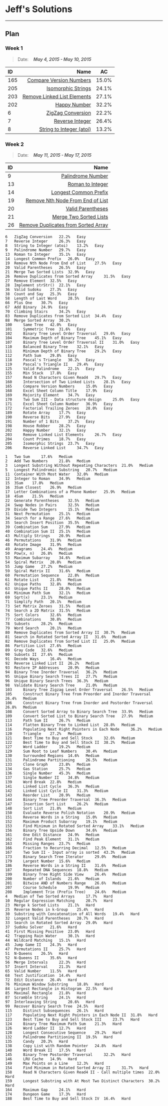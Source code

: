 # Jeff's Solutions
***
## Plan
### Week 1 
> Date:&nbsp;&nbsp;&nbsp; ***May 4, 2015 - May 10, 2015***

|ID       |  Name                      |   AC |
|:------- |--------------------------: |:-----:|
|165|	[Compare Version Numbers][165]|15.0%|
|205|	[Isomorphic Strings][205]|	24.1%|	
|203|	[Remove Linked List Elements][203]|	27.1%|	
|202|	[Happy Number][202]|	32.2%	|
|6	|[ZigZag Conversion][6]|	22.2%	|
|7	|[Reverse Integer][7]|	26.4%	|
|8	|[String to Integer (atoi)][8]|	13.2%	|

[165]:https://leetcode.com/problems/compare-version-numbers/
[205]:https://leetcode.com/problems/isomorphic-strings/
[203]:https://leetcode.com/problems/remove-linked-list-elements/
[202]:https://leetcode.com/problems/happy-number/
[6]:https://leetcode.com/problems/zigzag-conversion/
[7]:https://leetcode.com/problems/reverse-integer/
[8]:https://leetcode.com/problems/string-to-integer-atoi/

### Week 2
> Date:&nbsp;&nbsp;&nbsp; ***May 11, 2015 - May 17, 2015***

|ID       |  Name                      | 
|:------- |--------------------------: |
|9|	[Palindrome Number][9]|
|13|	[Roman to Integer ][13]|	
|14|	[Longest Common Prefix][14]|		
|19|	[Remove Nth Node From End of List][19]|
|20	|[Valid Parentheses][20]|
|21	|[Merge Two Sorted Lists][21]|
|26	|[Remove Duplicates from Sorted Array][26]|

[9]:https://leetcode.com/problems/palindrome-number/
[13]:https://leetcode.com/problems/roman-to-integer/
[14]:https://leetcode.com/problems/longest-common-prefix/
[19]:https://leetcode.com/problems/remove-nth-node-from-end-of-list/
[20]:https://leetcode.com/problems/valid-parentheses/
[21]:https://leetcode.com/problems/merge-two-sorted-lists/
[26]:https://leetcode.com/problems/remove-duplicates-from-sorted-array/
 
 
 	6 	ZigZag Conversion 	22.2% 	Easy
	7 	Reverse Integer 	26.3% 	Easy
	8 	String to Integer (atoi) 	13.2% 	Easy
	9 	Palindrome Number 	29.7% 	Easy
	13 	Roman to Integer 	35.1% 	Easy
	14 	Longest Common Prefix 	26.0% 	Easy
	19 	Remove Nth Node From End of List 	27.5% 	Easy
	20 	Valid Parentheses 	26.5% 	Easy
	21 	Merge Two Sorted Lists 	32.9% 	Easy
	26 	Remove Duplicates from Sorted Array 	31.5% 	Easy
	27 	Remove Element 	32.5% 	Easy
	28 	Implement strStr() 	22.1% 	Easy
	36 	Valid Sudoku 	27.3% 	Easy
	38 	Count and Say 	25.3% 	Easy
	58 	Length of Last Word 	28.5% 	Easy
	66 	Plus One 	30.7% 	Easy
	67 	Add Binary 	24.9% 	Easy
	70 	Climbing Stairs 	34.2% 	Easy
	83 	Remove Duplicates from Sorted List 	34.4% 	Easy
	88 	Merge Sorted Array 	30.2% 	
	100 	Same Tree 	42.0% 	Easy
	101 	Symmetric Tree 	31.6% 	Easy
	102 	Binary Tree Level Order Traversal 	29.6% 	Easy
	104 	Maximum Depth of Binary Tree 	45.1% 	Easy
	107 	Binary Tree Level Order Traversal II 	31.0% 	Easy
	110 	Balanced Binary Tree 	32.1% 	Easy
	111 	Minimum Depth of Binary Tree 	29.2% 	Easy
	112 	Path Sum 	29.8% 	Easy
	118 	Pascal's Triangle 	30.2% 	Easy
	119 	Pascal's Triangle II 	29.4% 	Easy
	125 	Valid Palindrome 	22.1% 	Easy
	155 	Min Stack 	17.8% 	Easy
	157 	Read N Characters Given Read4 	29.7% 	Easy
	160 	Intersection of Two Linked Lists 	28.1% 	Easy
	165 	Compare Version Numbers 	15.0% 	Easy
	168 	Excel Sheet Column Title 	17.9% 	Easy
	169 	Majority Element 	34.7% 	Easy
	170 	Two Sum III - Data structure design 	25.0% 	Easy
	171 	Excel Sheet Column Number 	36.9% 	Easy
	172 	Factorial Trailing Zeroes 	28.0% 	Easy
	189 	Rotate Array 	17.7% 	Easy
	190 	Reverse Bits 	27.9% 	Easy
	191 	Number of 1 Bits 	37.2% 	Easy
	198 	House Robber 	28.2% 	Easy
	202 	Happy Number 	32.1% 	Easy
	203 	Remove Linked List Elements 	26.7% 	Easy
	204 	Count Primes 	18.7% 	Easy
	205 	Isomorphic Strings 	23.7% 	Easy
	206 	Reverse Linked List 	34.7% 	Easy
	
	1 	Two Sum 	17.6% 	Medium
	2 	Add Two Numbers 	21.8% 	Medium
	3 	Longest Substring Without Repeating Characters 	21.0% 	Medium
	5 	Longest Palindromic Substring 	20.7% 	Medium
	11 	Container With Most Water 	32.0% 	Medium
	12 	Integer to Roman 	34.9% 	Medium
	15 	3Sum 	17.0% 	Medium
	16 	3Sum Closest 	26.9% 	Medium
	17 	Letter Combinations of a Phone Number 	25.9% 	Medium
	18 	4Sum 	21.5% 	Medium
	22 	Generate Parentheses 	32.5% 	Medium
	24 	Swap Nodes in Pairs 	32.5% 	Medium
	29 	Divide Two Integers 	15.1% 	Medium
	31 	Next Permutation 	25.1% 	Medium
	34 	Search for a Range 	27.6% 	Medium
	35 	Search Insert Position 	35.5% 	Medium
	39 	Combination Sum 	27.9% 	Medium
	40 	Combination Sum II 	25.1% 	Medium
	43 	Multiply Strings 	20.9% 	Medium
	46 	Permutations 	31.9% 	Medium
	48 	Rotate Image 	31.9% 	Medium
	49 	Anagrams 	24.4% 	Medium
	50 	Pow(x, n) 	26.8% 	Medium
	53 	Maximum Subarray 	34.6% 	Medium
	54 	Spiral Matrix 	20.8% 	Medium
	55 	Jump Game 	27.2% 	Medium
	59 	Spiral Matrix II 	31.6% 	Medium
	60 	Permutation Sequence 	22.8% 	Medium
	61 	Rotate List 	21.8% 	Medium
	62 	Unique Paths 	32.8% 	Medium
	63 	Unique Paths II 	28.0% 	Medium
	64 	Minimum Path Sum 	32.1% 	Medium
	69 	Sqrt(x) 	23.1% 	Medium
	71 	Simplify Path 	20.1% 	Medium
	73 	Set Matrix Zeroes 	31.5% 	Medium
	74 	Search a 2D Matrix 	31.5% 	Medium
	75 	Sort Colors 	32.6% 	Medium
	77 	Combinations 	30.8% 	Medium
	78 	Subsets 	28.2% 	Medium
	79 	Word Search 	20.1% 	Medium
	80 	Remove Duplicates from Sorted Array II 	30.7% 	Medium
	81 	Search in Rotated Sorted Array II 	31.6% 	Medium
	82 	Remove Duplicates from Sorted List II 	25.0% 	Medium
	86 	Partition List 	27.6% 	Medium
	89 	Gray Code 	32.6% 	Medium
	90 	Subsets II 	27.6% 	Medium
	91 	Decode Ways 	16.4% 	Medium
	92 	Reverse Linked List II 	26.2% 	Medium
	93 	Restore IP Addresses 	20.9% 	Medium
	94 	Binary Tree Inorder Traversal 	36.2% 	Medium
	95 	Unique Binary Search Trees II 	27.7% 	Medium
	96 	Unique Binary Search Trees 	36.3% 	Medium
	98 	Validate Binary Search Tree 	21.0% 	Medium
	103 	Binary Tree Zigzag Level Order Traversal 	26.5% 	Medium
	105 	Construct Binary Tree from Preorder and Inorder Traversal 	26.4% 	Medium
	106 	Construct Binary Tree from Inorder and Postorder Traversal 	26.8% 	Medium
	108 	Convert Sorted Array to Binary Search Tree 	33.9% 	Medium
	109 	Convert Sorted List to Binary Search Tree 	27.9% 	Medium
	113 	Path Sum II 	26.7% 	Medium
	114 	Flatten Binary Tree to Linked List 	28.8% 	Medium
	116 	Populating Next Right Pointers in Each Node 	36.2% 	Medium
	120 	Triangle 	27.2% 	Medium
	121 	Best Time to Buy and Sell Stock 	32.6% 	Medium
	122 	Best Time to Buy and Sell Stock II 	38.2% 	Medium
	127 	Word Ladder 	19.2% 	Medium
	129 	Sum Root to Leaf Numbers 	30.4% 	Medium
	130 	Surrounded Regions 	14.6% 	Medium
	131 	Palindrome Partitioning 	26.5% 	Medium
	133 	Clone Graph 	23.8% 	Medium
	134 	Gas Station 	25.7% 	Medium
	136 	Single Number 	45.3% 	Medium
	137 	Single Number II 	34.8% 	Medium
	139 	Word Break 	22.8% 	Medium
	141 	Linked List Cycle 	36.3% 	Medium
	142 	Linked List Cycle II 	31.3% 	Medium
	143 	Reorder List 	20.9% 	Medium
	144 	Binary Tree Preorder Traversal 	36.3% 	Medium
	147 	Insertion Sort List 	26.2% 	Medium
	148 	Sort List 	21.8% 	Medium
	150 	Evaluate Reverse Polish Notation 	20.9% 	Medium
	151 	Reverse Words in a String 	15.0% 	Medium
	152 	Maximum Product Subarray 	19.1% 	Medium
	153 	Find Minimum in Rotated Sorted Array 	33.1% 	Medium
	156 	Binary Tree Upside Down 	34.6% 	Medium
	161 	One Edit Distance 	24.9% 	Medium
	162 	Find Peak Element 	31.1% 	Medium
	163 	Missing Ranges 	23.7% 	Medium
	166 	Fraction to Recurring Decimal 	12.5% 	Medium
	167 	Two Sum II - Input array is sorted 	43.3% 	Medium
	173 	Binary Search Tree Iterator 	29.0% 	Medium
	179 	Largest Number 	15.6% 	Medium
	186 	Reverse Words in a String II 	31.6% 	Medium
	187 	Repeated DNA Sequences 	18.8% 	Medium
	199 	Binary Tree Right Side View 	26.4% 	Medium
	200 	Number of Islands 	21.6% 	Medium
	201 	Bitwise AND of Numbers Range 	26.6% 	Medium
	207 	Course Schedule 	19.9% 	Medium
	208 	Implement Trie (Prefix Tree) 	24.6% 	Medium
	4 	Median of Two Sorted Arrays 	17.7% 	Hard
	10 	Regular Expression Matching 	20.7% 	Hard
	23 	Merge k Sorted Lists 	21.1% 	Hard
	25 	Reverse Nodes in k-Group 	25.4% 	Hard
	30 	Substring with Concatenation of All Words 	19.4% 	Hard
	32 	Longest Valid Parentheses 	20.7% 	Hard
	33 	Search in Rotated Sorted Array 	29.0% 	Hard
	37 	Sudoku Solver 	21.6% 	Hard
	41 	First Missing Positive 	23.0% 	Hard
	42 	Trapping Rain Water 	30.1% 	Hard
	44 	Wildcard Matching 	15.1% 	Hard
	45 	Jump Game II 	24.3% 	Hard
	47 	Permutations II 	25.7% 	Hard
	51 	N-Queens 	26.5% 	Hard
	52 	N-Queens II 	35.6% 	Hard
	56 	Merge Intervals 	22.3% 	Hard
	57 	Insert Interval 	21.3% 	Hard
	65 	Valid Number 	11.5% 	Hard
	68 	Text Justification 	14.4% 	Hard
	72 	Edit Distance 	26.4% 	Hard
	76 	Minimum Window Substring 	18.8% 	Hard
	84 	Largest Rectangle in Histogram 	22.5% 	Hard
	85 	Maximal Rectangle 	21.8% 	Hard
	87 	Scramble String 	24.1% 	Hard
	97 	Interleaving String 	20.6% 	Hard
	99 	Recover Binary Search Tree 	24.5% 	Hard
	115 	Distinct Subsequences 	26.1% 	Hard
	117 	Populating Next Right Pointers in Each Node II 	31.8% 	Hard
	123 	Best Time to Buy and Sell Stock III 	23.7% 	Hard
	124 	Binary Tree Maximum Path Sum 	21.3% 	Hard
	126 	Word Ladder II 	12.7% 	Hard
	128 	Longest Consecutive Sequence 	29.2% 	Hard
	132 	Palindrome Partitioning II 	19.5% 	Hard
	135 	Candy 	20.3% 	Hard
	138 	Copy List with Random Pointer 	24.8% 	Hard
	140 	Word Break II 	17.5% 	Hard
	145 	Binary Tree Postorder Traversal 	32.2% 	Hard
	146 	LRU Cache 	14.9% 	Hard
	149 	Max Points on a Line 	12.3% 	Hard
	154 	Find Minimum in Rotated Sorted Array II 	31.7% 	Hard
	158 	Read N Characters Given Read4 II - Call multiple times 	22.0% 	Hard
	159 	Longest Substring with At Most Two Distinct Characters 	30.2% 	Hard
	164 	Maximum Gap 	24.1% 	Hard
	174 	Dungeon Game 	17.3% 	Hard
	188 	Best Time to Buy and Sell Stock IV 	16.4% 	Hard
